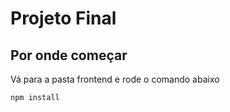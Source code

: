 # Projeto Final

## Por onde começar

Vá para a pasta frontend e rode o comando abaixo

```
npm install
```

